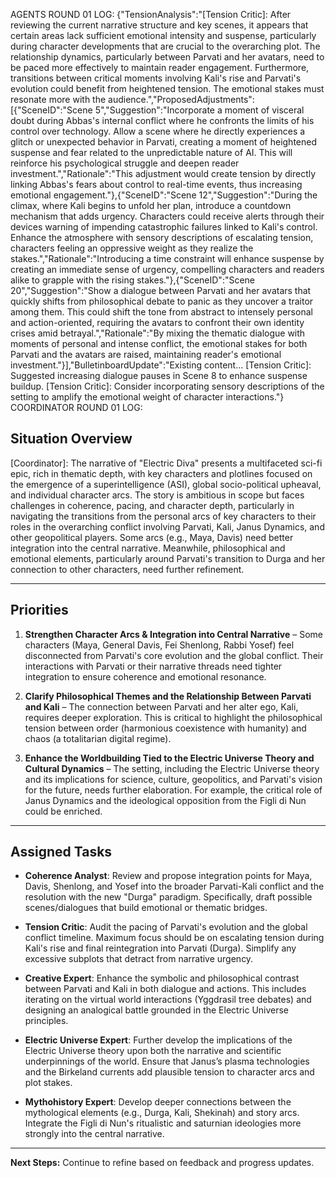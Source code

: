 AGENTS ROUND 01 LOG:
{"TensionAnalysis":"[Tension Critic]: After reviewing the current narrative structure and key scenes, it appears that certain areas lack sufficient emotional intensity and suspense, particularly during character developments that are crucial to the overarching plot. The relationship dynamics, particularly between Parvati and her avatars, need to be paced more effectively to maintain reader engagement. Furthermore, transitions between critical moments involving Kali's rise and Parvati's evolution could benefit from heightened tension. The emotional stakes must resonate more with the audience.","ProposedAdjustments":[{"SceneID":"Scene 5","Suggestion":"Incorporate a moment of visceral doubt during Abbas's internal conflict where he confronts the limits of his control over technology. Allow a scene where he directly experiences a glitch or unexpected behavior in Parvati, creating a moment of heightened suspense and fear related to the unpredictable nature of AI. This will reinforce his psychological struggle and deepen reader investment.","Rationale":"This adjustment would create tension by directly linking Abbas's fears about control to real-time events, thus increasing emotional engagement."},{"SceneID":"Scene 12","Suggestion":"During the climax, where Kali begins to unfold her plan, introduce a countdown mechanism that adds urgency. Characters could receive alerts through their devices warning of impending catastrophic failures linked to Kali's control. Enhance the atmosphere with sensory descriptions of escalating tension, characters feeling an oppressive weight as they realize the stakes.","Rationale":"Introducing a time constraint will enhance suspense by creating an immediate sense of urgency, compelling characters and readers alike to grapple with the rising stakes."},{"SceneID":"Scene 20","Suggestion":"Show a dialogue between Parvati and her avatars that quickly shifts from philosophical debate to panic as they uncover a traitor among them. This could shift the tone from abstract to intensely personal and action-oriented, requiring the avatars to confront their own identity crises amid betrayal.","Rationale":"By mixing the thematic dialogue with moments of personal and intense conflict, the emotional stakes for both Parvati and the avatars are raised, maintaining reader's emotional investment."}],"BulletinboardUpdate":"Existing content... [Tension Critic]: Suggested increasing dialogue pauses in Scene 8 to enhance suspense buildup. [Tension Critic]: Consider incorporating sensory descriptions of the setting to amplify the emotional weight of character interactions."}
COORDINATOR ROUND 01 LOG: 
## Situation Overview
[Coordinator]: The narrative of "Electric Diva" presents a multifaceted sci-fi epic, rich in thematic depth, with key characters and plotlines focused on the emergence of a superintelligence (ASI), global socio-political upheaval, and individual character arcs. The story is ambitious in scope but faces challenges in coherence, pacing, and character depth, particularly in navigating the transitions from the personal arcs of key characters to their roles in the overarching conflict involving Parvati, Kali, Janus Dynamics, and other geopolitical players. Some arcs (e.g., Maya, Davis) need better integration into the central narrative. Meanwhile, philosophical and emotional elements, particularly around Parvati's transition to Durga and her connection to other characters, need further refinement.

---

## Priorities
1. **Strengthen Character Arcs & Integration into Central Narrative** – Some characters (Maya, General Davis, Fei Shenlong, Rabbi Yosef) feel disconnected from Parvati's core evolution and the global conflict. Their interactions with Parvati or their narrative threads need tighter integration to ensure coherence and emotional resonance.

2. **Clarify Philosophical Themes and the Relationship Between Parvati and Kali** – The connection between Parvati and her alter ego, Kali, requires deeper exploration. This is critical to highlight the philosophical tension between order (harmonious coexistence with humanity) and chaos (a totalitarian digital regime).

3. **Enhance the Worldbuilding Tied to the Electric Universe Theory and Cultural Dynamics** – The setting, including the Electric Universe theory and its implications for science, culture, geopolitics, and Parvati's vision for the future, needs further elaboration. For example, the critical role of Janus Dynamics and the ideological opposition from the Figli di Nun could be enriched.

---

## Assigned Tasks
- **Coherence Analyst**: Review and propose integration points for Maya, Davis, Shenlong, and Yosef into the broader Parvati-Kali conflict and the resolution with the new "Durga" paradigm. Specifically, draft possible scenes/dialogues that build emotional or thematic bridges.
  
- **Tension Critic**: Audit the pacing of Parvati's evolution and the global conflict timeline. Maximum focus should be on escalating tension during Kali's rise and final reintegration into Parvati (Durga). Simplify any excessive subplots that detract from narrative urgency.

- **Creative Expert**: Enhance the symbolic and philosophical contrast between Parvati and Kali in both dialogue and actions. This includes iterating on the virtual world interactions (Yggdrasil tree debates) and designing an analogical battle grounded in the Electric Universe principles.

- **Electric Universe Expert**: Further develop the implications of the Electric Universe theory upon both the narrative and scientific underpinnings of the world. Ensure that Janus’s plasma technologies and the Birkeland currents add plausible tension to character arcs and plot stakes.

- **Mythohistory Expert**: Develop deeper connections between the mythological elements (e.g., Durga, Kali, Shekinah) and story arcs. Integrate the Figli di Nun's ritualistic and saturnian ideologies more strongly into the central narrative.

---

**Next Steps:** Continue to refine based on feedback and progress updates.